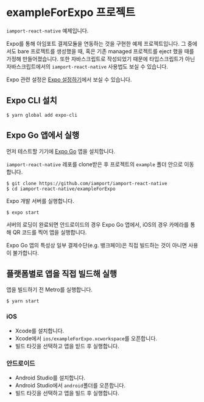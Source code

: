 # exampleForExpo 프로젝트

`iamport-react-native` 예제입니다.

Expo를 통해 아임포트 결제모듈을 연동하는 것을 구현한 예제 프로젝트입니다.
그 중에서도 bare 프로젝트를 생성했을 때, 혹은 기존 managed 프로젝트를 eject 했을 때를 가정해 만들어졌습니다.
또한 자바스크립트로 작성되었기 때문에 타입스크립트가 아닌 자바스크립트에서의 `iamport-react-native` 사용법도 보실 수 있습니다.

Expo 관련 설정은 [Expo 설정하기](../manuals/EXPO.md)에서 보실 수 있습니다.

## Expo CLI 설치

```shell
$ yarn global add expo-cli
```

## Expo Go 앱에서 실행

먼저 테스트할 기기에 [Expo Go](https://expo.dev/client) 앱을 설치합니다.

`iamport-react-native` 레포를 clone받은 후 프로젝트의 `example` 폴더 안으로 이동합니다.
```shell
$ git clone https://github.com/iamport/iamport-react-native
$ cd iamport-react-native/exampleForExpo
```

Expo 개발 서버를 실행합니다.
```shell
$ expo start
```

서버의 로딩이 완료되면 안드로이드의 경우 Expo Go 앱에서, iOS의 경우 카메라를 통해 QR 코드를 찍어 앱을 실행합니다.

Expo Go 앱의 특성상 일부 결제수단(e.g. 뱅크페이)은 직접 빌드하는 것이 아니면 사용이 불가합니다.

## 플랫폼별로 앱을 직접 빌드해 실행

앱을 빌드하기 전 Metro를 실행합니다.
```shell
$ yarn start
```

### iOS

- Xcode를 설치합니다.
- Xcode에서 `ios/exampleForExpo.xcworkspace`를 오픈합니다.
- 빌드 타깃을 선택하고 앱을 빋드 후 실행합니다.

### 안드로이드

- Android Studio를 설치합니다.
- Android Studio에서 `android`폴더를 오픈합니다.
- 빌드 타깃을 선택하고 앱을 빌드 후 실행합니다.
